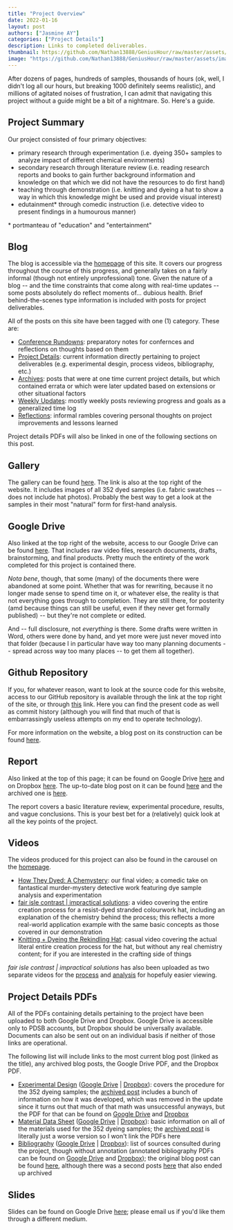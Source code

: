 ```yaml
---
title: "Project Overview"
date: 2022-01-16
layout: post
authors: ["Jasmine AY"]
categories: ["Project Details"]
description: Links to completed deliverables.
thumbnail: https://github.com/Nathan13888/GeniusHour/raw/master/assets/images/stranded.jpg"
image: "https://github.com/Nathan13888/GeniusHour/raw/master/assets/images/stranded.jpg"
---
```


After dozens of pages, hundreds of samples, thousands of hours (ok, well, I didn't log all our hours, but breaking 1000 definitely seems realistic), and millions of agitated noises of frustration, I can admit that navigating this project without a guide might be a bit of a nightmare. So. Here's a guide.

## Project Summary

Our project consisted of four primary objectives:

- primary research through experimentation (i.e. dyeing 350+ samples to analyze impact of different chemical environments)
- secondary research through literature review (i.e. reading research reports and books to gain further background information and knowledge on that which we did not have the resources to do first hand)
- teaching through demonstration (i.e. knitting and dyeing a hat to show a way in which this knowledge might be used and provide visual interest)
- edutainment\* through comedic instruction (i.e. detective video to present findings in a humourous manner)

\* portmanteau of "education" and "entertainment"

## Blog

The blog is accessible via the [homepage](https://nathan13888.github.io/GeniusHour/) of this site. It covers our progress throughout the course of this progress, and generally takes on a fairly informal (though not entirely unprofessional) tone. Given the nature of a blog -- and the time constraints that come along with real-time updates -- some posts absolutely do reflect moments of... dubious health. Brief behind-the-scenes type information is included with posts for project deliverables.

All of the posts on this site have been tagged with one (1) category. These are:

- [Conference Rundowns](https://nathan13888.github.io/GeniusHour/category/conference-rundowns): preparatory notes for confernces and reflections on thoughts based on them
- [Project Details](https://nathan13888.github.io/GeniusHour/category/project-details/): current information directly pertaining to project deliverables (e.g. experimental desgin, process videos, bibliography, etc.)
- [Archives](https://nathan13888.github.io/GeniusHour/category/archives/): posts that were at one time current project details, but which contained errata or which were later updated based on extensions or other situational factors
- [Weekly Updates](https://nathan13888.github.io/GeniusHour/category/weekly-updates/): mostly weekly posts reviewing progress and goals as a generalized time log
- [Reflections](https://nathan13888.github.io/GeniusHour/category/reflections/): informal rambles covering personal thoughts on project improvements and lessons learned

Project details PDFs will also be linked in one of the following sections on this post.

## Gallery

The gallery can be found [here](https://nathan13888.github.io/GeniusHour/gallery). The link is also at the top right of the website. It includes images of all 352 dyed samples (i.e. fabric swatches -- does not include hat photos). Probably the best way to get a look at the samples in their most "natural" form for first-hand analysis.

## Google Drive

Also linked at the top right of the website, access to our Google Drive can be found [here](https://drive.google.com/drive/folders/1tMdN1I9MV_sfzvuXi5_gYrrJhWl475pv). That includes raw video files, research documents, drafts, brainstorming, and final products. Pretty much the entirety of the work completed for this project is contained there.

*Nota bene*, though, that some (many) of the documents there were abandoned at some point. Whether that was for rewriting, because it no longer made sense to spend time on it, or whatever else, the reality is that not everything goes through to completion. They are still there, for posterity (amd because things can still be useful, even if they never get formally published) -- but they're not complete or edited.

And -- full disclosure, not *everything* is there. Some drafts were written in Word, others were done by hand, and yet more were just never moved into that folder (because I in particular have way too many planning documents -- spread across way too many places -- to get them all together).

## Github Repository

If you, for whatever reason, want to look at the source code for this website, access to our GitHub repository is available through the link at the top right of the site, or through [this](https://github.com/Nathan13888/GeniusHour) link. Here you can find the present code as well as commit history (although you will find that much of that is embarrassingly useless attempts on my end to operate technology).

For more information on the website, a blog post on its construction can be found [here](https://nathan13888.github.io/GeniusHour/blog/2021-12-16-how-we-built-the-website/).

## Report

Also linked at the top of this page; it can be found on Google Drive [here](https://drive.google.com/file/d/1Bya3sSE8T4Dv_GVGCUVFW2QnxY1hFj4K/view?usp=sharing) and on Dropbox [here](https://www.dropbox.com/s/abjt17xpn7s5i6c/finalpaperv.3.6.pdf?dl=0). The up-to-date blog post on it can be found [here](https://nathan13888.github.io/GeniusHour/blog/2022-01-15-redux-final-paper/) and the archived one is [here](https://nathan13888.github.io/GeniusHour/blog/2021-12-17-final-paper/).

The report covers a basic literature review, experimental procedure, results, and vague conclusions. This is your best bet for a (relatively) quick look at all the key points of the project.

## Videos

The videos produced for this project can also be found in the carousel on the [homepage](https://nathan13888.github.io/GeniusHour/).

- [How They Dyed: A Chemystery](https://www.youtube.com/watch?v=R0NtmkcuxkQ): our final video; a comedic take on fantastical murder-mystery detective work featuring dye sample analysis and experimentation
- [fair isle contrast \| impractical solutions](https://youtu.be/VKyVxNapFOY): a video covering the entire creation process for a resist-dyed stranded colourwork hat, including an explanation of the chemistry behind the process; this reflects a more real-world application example with the same basic concepts as those covered in our demonstration
- [Knitting + Dyeing the Rekindling Hat](https://youtu.be/7xaW4bBOjN0): casual video covering the actual literal entire creation process for the hat, but without any real chemistry content; for if you are interested in the crafting side of things

*fair isle contrast \| impractical solutions* has also been uploaded as two separate videos for the [process](https://youtu.be/G5-wlJjn280) and [analysis](https://youtu.be/DvJTKKMneBM) for hopefuly easier viewing.

## Project Details PDFs

All of the PDFs containing details pertaining to the project have been uploaded to both Google Drive and Dropbox. Google Drive is accessible only to PDSB accounts, but Dropbox should be universally available. Documents can also be sent out on an individual basis if neither of those links are operational.

The following list will include links to the most current blog post (linked as the title), any archived blog posts, the Google Drive PDF, and the Dropbox PDF.

- [Experimental Design](https://nathan13888.github.io/GeniusHour/blog/2021-12-06-redux-experimental-design/) ([Google Drive](https://drive.google.com/file/d/1oWzcSQVJdO0K7FSIWbDjZ6_O5nxLl9ci/view?usp=sharing) \| [Dropbox](https://www.dropbox.com/s/zr8ors6cgdadrco/experimental%20design%20redux.pdf?dl=0)): covers the procedure for the 352 dyeing samples; the [archived post](https://nathan13888.github.io/GeniusHour/blog/2021-11-22-experimental-design/) includes a bunch of information on how it was developed, which was removed in the update since it turns out that much of that math was unsuccessful anyways, but the PDF for that can be found on [Google Drive](https://drive.google.com/file/d/1DZGF680ARMBXBzP1tZ__GN-TyKwg9a3m/view?usp=sharing) and [Dropbox](https://www.dropbox.com/s/7jmwuk7ay2zvyzl/experimentaldesign.pdf?dl=0)
- [Material Data Sheet](https://nathan13888.github.io/GeniusHour/blog/2022-01-15-redux-material-data-sheet/) ([Google Drive](https://drive.google.com/file/d/1kfbSkPeOJQYT6vISfGqBiF1Aa4k9zkxG/view?usp=sharing) \| [Dropbox](https://www.dropbox.com/s/pa7wl3zl1jgghi9/redux%20material%20data%20sheet%20v.1.2.pdf?dl=0)): basic information on all of the materials used for the 352 dyeing samples; the [archived post](https://nathan13888.github.io/GeniusHour/blog/2021-12-07-material-data-sheet/) is literally just a worse version so I won't link the PDFs here
- [Bibliography](https://nathan13888.github.io/GeniusHour/blog/2022-01-16-redux-updated-bibliography/) ([Google Drive](https://drive.google.com/file/d/1qbB-y23kIuizqPThfiRaIyK3W0aR-XlB/view?usp=sharing) \| [Dropbox](https://www.dropbox.com/s/gb6q2qq389l62cr/redux%20Updated%20Bibliography.v.1.1.pdf?dl=0)): list of sources consulted during the project, though without annotation (annotated bibliography PDFs can be found on [Google Drive](https://drive.google.com/file/d/1DL1HD_raEAGdlNlpE71cIoOUmD78cFBx/view?usp=sharing) and [Dropbox](https://www.dropbox.com/s/kds3v7vvnr2crzh/References%20_%20Genius%20Hour%20_%20SCH4UE-A.pdf?dl=0)); the original blog post can be found [here](https://nathan13888.github.io/GeniusHour/blog/2021-11-23-annotated-bibliography/), although there was a second posts [here](https://nathan13888.github.io/GeniusHour/blog/2021-12-16-updated-bibliography/) that also ended up archived

## Slides

Slides can be found on Google Drive [here](https://drive.google.com/drive/folders/1H1QYUFVPW4hB3AmgiqFVHyBtaDqWRMI0); please email us if you'd like them through a different medium.
